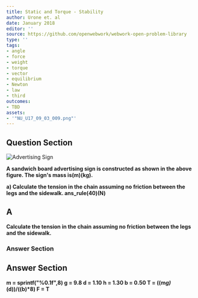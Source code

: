 ```yaml
---
title: Static and Torque - Stability
author: Urone et. al
date: January 2018
editor: ''
source: https://github.com/openwebwork/webwork-open-problem-library
type: ''
tags:
- angle
- force
- weight
- torque
- vector
- equilibrium
- Newton
- law
- third
outcomes:
- TBD
assets:
- '"NU_U17_09_03_009.png"'
---
```


## Question Section 

![Advertising Sign]("NU_U17_09_03_009.png")

<b>
A sandwich board advertising sign is constructed as shown in the above figure. The sign's
mass is(m)(kg).
 
a) Calculate the tension in the chain assuming no friction between the legs and the sidewalk.
ans_rule(40)(N)

## A
Calculate the tension in the chain assuming no friction between the legs and the sidewalk.
### Answer Section


## Answer Section

m = sprintf("%0.1f",8)
g = 9.8
d = 1.10
h = 1.30
b = 0.50
T = ((m*g)*(d))/((b)*8)
F = T
